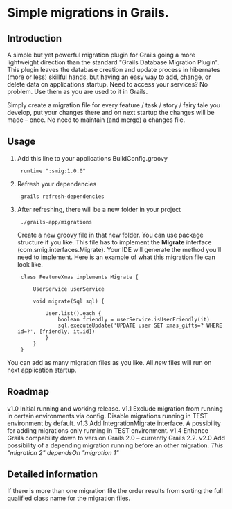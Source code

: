 # Simple migrations in Grails. #

## Introduction ##

A simple but yet powerful migration plugin for Grails going a more lightweight direction than the standard "Grails Database Migration Plugin".
This plugin leaves the database creation and update process in hibernates (more or less) skillful hands, but having an easy way to add, change, or delete data on applications startup. Need to access your services? No problem. Use them as you are used to it in Grails.

Simply create a migration file for every feature / task / story / fairy tale you develop, put your changes there and on next startup the changes will be made – once.
No need to maintain (and merge) a changes file.

## Usage ##

1. Add this line to your applications BuildConfig.groovy

        runtime ":smig:1.0.0"

2. Refresh your dependencies

        grails refresh-dependencies

3. After refreshing, there will be a new folder in your project

        ./grails-app/migrations
   
   Create a new groovy file in that new folder. You can use package structure if you like.
   This file has to implement the **Migrate** interface (com.smig.interfaces.Migrate).
   Your IDE will generate the method you'll need to implement. Here is an example of what this migration file can look like.
   
        class FeatureXmas implements Migrate {
    
            UserService userService

            void migrate(Sql sql) {
    
                User.list().each {
                    boolean friendly = userService.isUserFriendly(it)
                    sql.executeUpdate('UPDATE user SET xmas_gifts=? WHERE id=?', [friendly, it.id])
                }
            }
        }
    
You can add as many migration files as you like. All _new_ files will run on next application startup.
    
## Roadmap ##

v1.0 Initial running and working release.
v1.1 Exclude migration from running in certain environments via config.
     Disable migrations running in TEST environment by default.
v1.3 Add IntegrationMigrate interface. A possibility for adding migrations only running in TEST environment.
v1.4 Enhance Grails compability down to version Grails 2.0 – currently Grails 2.2.
v2.0 Add possibility of a depending migration running before an other migration. _This "migration 2" dependsOn "migration 1"_

## Detailed information ##

If there is more than one migration file the order results from sorting the full qualified class name for the migration files.
